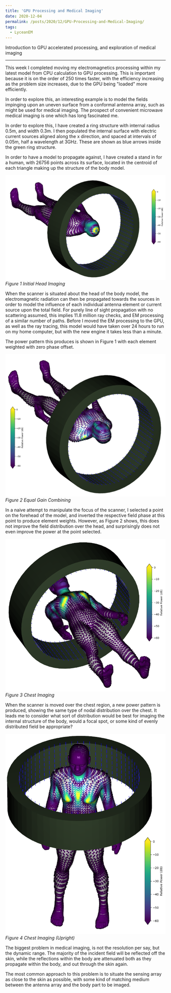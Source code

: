```yaml
---
title: 'GPU Processing and Medical Imaging'
date: 2020-12-04
permalink: /posts/2020/12/GPU-Processing-and-Medical-Imaging/
tags:
  - LyceanEM
---
```


Introduction to GPU accelerated processing, and exploration of medical imaging

---
This week I completed moving my electromagnetics processing within my latest model from CPU calculation to GPU processing. This is important because it is on the order of 250 times faster, with the efficiency increasing as the problem size increases, due to the GPU being &quot;loaded&quot; more efficiently.

In order to explore this, an interesting example is to model the fields impinging upon an uneven surface from a conformal antenna array, such as might be used for medical imaging. The prospect of convenient microwave medical imaging is one which has long fascinated me.

In order to explore this, I have created a ring structure with internal radius 0.5m, and width 0.3m. I then populated the internal surface with electric current sources aligned along the x direction, and spaced at intervals of 0.05m, half a wavelength at 3GHz. These are shown as blue arrows inside the green ring structure.

In order to have a model to propagate against, I have created a stand in for a human, with 26756 points across its surface, located in the centroid of each triangle making up the structure of the body model.

![Head Imaging](/images/medicalimagingneutralfocus.png "Relative Power plotted over Body Model")
*Figure 1 Initial Head Imaging*

When the scanner is situated about the head of the body model, the electromagnetic radiation can then be propagated towards the sources in order to model the influence of each individual antenna element or current source upon the total field. For purely line of sight propagation with no scattering assumed, this implies 11.8 million ray checks, and EM processing of a similar number of paths. Before I moved the EM processing to the GPU, as well as the ray tracing, this model would have taken over 24 hours to run on my home computer, but with the new engine it takes less than a minute.

The power pattern this produces is shown in Figure 1 with each element weighted with zero phase offset.

![Weighted Head Imaging](/images/medicalimagingformedtohead.png "Relative Power plotted over body Model, weighted towards head")
*Figure 2 Equal Gain Combining*

In a naive attempt to manipulate the focus of the scanner, I selected a point on the forehead of the model, and inverted the respective field phase at this point to produce element weights. However, as Figure 2 shows, this does not improve the field distribution over the head, and surprisingly does not even improve the power at the point selected.

![Chest Imaging](/images/medicalimagingchestneutralfocus.png "Relative Power plotted over body model, with scanner located over chest region")
*Figure 3 Chest Imaging*

When the scanner is moved over the chest region, a new power pattern is produced, showing the same type of nodal distribution over the chest. It leads me to consider what sort of distribution would be best for imaging the internal structure of the body, would a focal spot, or some kind of evenly distributed field be appropriate?

![Chest Imaging](/images/medicalimagingchestneutralfocusupright.png "Relative Power plotted over body model, with scanner located over chest region")
*Figure 4 Chest Imaging (Upright)*

The biggest problem in medical imaging, is not the resolution per say, but the dynamic range. The majority of the incident field will be reflected off the skin, while the reflections within the body are attenuated both as they propagate within the body, and out through the skin again.

The most common approach to this problem is to situate the sensing array as close to the skin as possible, with some kind of matching medium between the antenna array and the body part to be imaged.

<script src="https://utteranc.es/client.js"
        repo="LyceanEM/LyceanEM.github.io"
        issue-term="GPU-Processing-and-Medical-Imaging"
        theme="github-light"
        crossorigin="anonymous"
        async>
</script>
